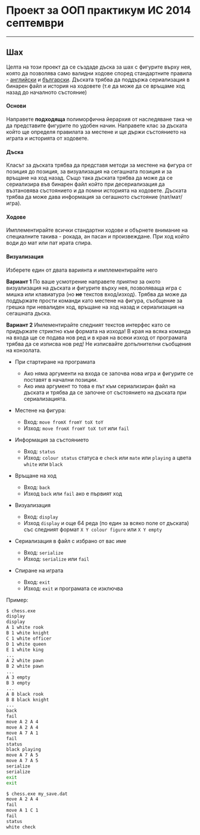 # Проект за ООП практикум ИС 2014 септември #
---
## Шах ##

Целта на този проект да се създаде дъска за шах с фигурите върху нея, която да позволява само валидни ходове според стандартните правила - [английски](http://en.wikipedia.org/wiki/Chess#Rules) и [български](http://bg.wikipedia.org/wiki/%D0%A8%D0%B0%D1%85%D0%BC%D0%B0%D1%82#.D0.9F.D1.80.D0.B0.D0.B2.D0.B8.D0.BB.D0.B0_.D0.B7.D0.B0_.D0.B8.D0.B3.D1.80.D0.B0). Дъската трябва да поддържа сериализация в бинарен файл и история на ходовете (т.е да може да се връщаме ход назад до началното състояние)

#### Основи ####

Направете **подходяща** полиморфична йерархия от наследяване така че да представите фигурите по удобен начин. Направете клас за дъската който ще определя правилата за местене и ще държи състоянието на играта и историята от ходовете.

#### Дъска ####

Класът за дъската трябва да представя методи за местене на фигура от позиция до позиция, за визуализация на сегашната позиция и за връщане на ход назад. Също така дъската трябва да може да се сериализира във бинарен файл който при десериализация да възтановява състоянието и да помни историята на ходовете. Дъската трябва да може дава информация за сегашното състояние (пат/мат/игра).

#### Ходове ####

Имплементирайте всички стандартни ходове и обърнете внимание на специалните такива - рокада, ан пасан и произвеждане. При ход който води до мат или пат ирата спира.

#### Визуализация ####

Изберете един от двата вариянта и имплементирайте него

**Вариант 1** По ваше усмотрение направете *приятна* за окото визуализация на дъската и фигурите върху нея, позволяваща игра с мишка или клавиатура (но **не** текстов вход/изход). Трябва да може да поддържате прости команди като местене на фигура, съобщение за грешка при невалиден ход, връщане на ход назад и сериализация на сегашната дъска.

**Вариант 2** Имлементирайте следният текстов интерфес като се придържате стриктно към формата на изхода! В края на всяка команда на входа ще се подава нов ред и в края на всеки изход от програмата трябва да се изписва нов ред! Не изписвайте допълнителни съобщения на конзолата.

* При стартиране на програмата
  - Ако няма аргументи на входа се започва нова игра и фигурите се поставят в начални позиции.
  - Ако има аргумент то това е път към сериализиран файл на дъската и трябва да се започне от състоянието на дъската при сериализацията.

* Местене на фигура: 
  - Вход: `move fromX fromY toX toY` 
  - Изход: `move fromX fromY toX toY` или `fail`

* Информация за състоянието
  - Вход: `status`
  - Изход: `colour status` статуса е `check` или `mate` или `playing` а цвета `white` или `black`

* Връщане на ход
  - Вход: `back`
  - Изход `back` или `fail` ако е първият ход

* Визуализация 
  - Вход: `display` 
  - Изход `display` и още 64 реда (по един за всяко поле от дъската) със следният формат `X Y colour figure` или `X Y empty`

* Сериализация в файл с избрано от вас име
  - Вход: `serialize` 
  - Изход: `serialize` или `fail`

* Спиране на играта
  - Вход: `exit`
  - Изход: `exit` и програмата се изключва


Пример:

```bash
$ chess.exe
display
display
A 1 white rook
B 1 white knight
C 1 white officer
D 1 white queen
E 1 white king
...
A 2 white pawn
B 2 white pawn
...
A 3 empty
B 3 empty
...
A 8 black rook
B 8 black knight
...
back
fail
move А 2 A 4
move A 2 A 4
move A 7 A 1
fail
status
black playing
move A 7 A 5
move A 7 A 5
serialize
serialize
exit
exit
```

```bash
$ chess.exe my_save.dat
move A 2 A 4
fail
move A 1 C 1
fail
status
white check
```

